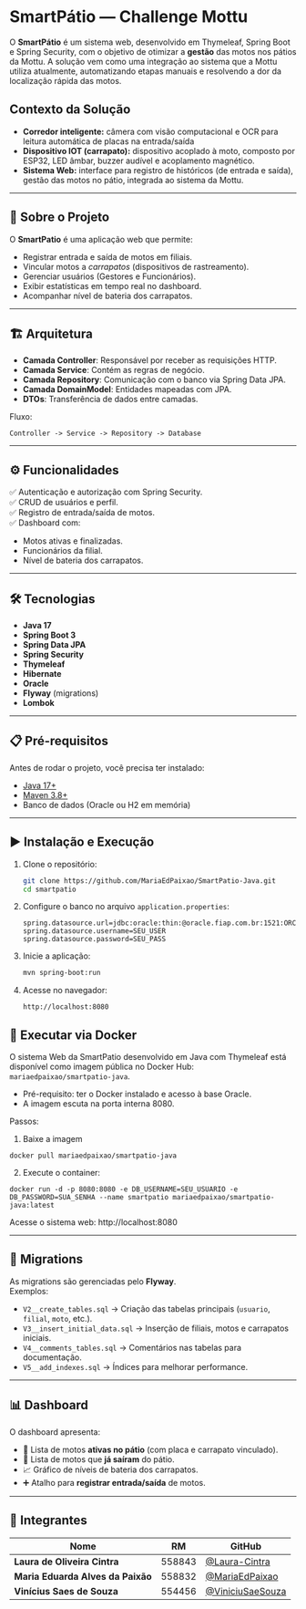 # SmartPátio — Challenge Mottu

O **SmartPátio** é um sistema web, desenvolvido em Thymeleaf, Spring Boot e Spring Security, com o objetivo de otimizar a **gestão** das motos nos pátios da Mottu. A solução vem como uma integração ao sistema que a Mottu utiliza atualmente, automatizando etapas manuais e resolvendo a dor da localização rápida das motos.

## Contexto da Solução

- **Corredor inteligente:** câmera com visão computacional e OCR para leitura automática de placas na entrada/saída
- **Dispositivo IOT (carrapato):** dispositivo acoplado à moto, composto por ESP32, LED âmbar, buzzer audível e acoplamento magnético.
- **Sistema Web:** interface para registro de históricos (de entrada e saída), gestão das motos no pátio, integrada ao sistema da Mottu.


---

## 📖 Sobre o Projeto
O **SmartPatio** é uma aplicação web que permite:
- Registrar entrada e saída de motos em filiais.
- Vincular motos a *carrapatos* (dispositivos de rastreamento).
- Gerenciar usuários (Gestores e Funcionários).
- Exibir estatísticas em tempo real no dashboard.
- Acompanhar nível de bateria dos carrapatos.

---

## 🏗 Arquitetura
- **Camada Controller**: Responsável por receber as requisições HTTP.
- **Camada Service**: Contém as regras de negócio.
- **Camada Repository**: Comunicação com o banco via Spring Data JPA.
- **Camada DomainModel**: Entidades mapeadas com JPA.
- **DTOs**: Transferência de dados entre camadas.

Fluxo:
```
Controller -> Service -> Repository -> Database
```

---

## ⚙️ Funcionalidades
✅ Autenticação e autorização com Spring Security.  
✅ CRUD de usuários e perfil.  
✅ Registro de entrada/saída de motos.  
✅ Dashboard com:
   - Motos ativas e finalizadas.
   - Funcionários da filial.
   - Nível de bateria dos carrapatos.  

---

## 🛠 Tecnologias
- **Java 17**
- **Spring Boot 3**
- **Spring Data JPA**
- **Spring Security**
- **Thymeleaf**
- **Hibernate**
- **Oracle**
- **Flyway** (migrations)
- **Lombok**

---

## 📋 Pré-requisitos
Antes de rodar o projeto, você precisa ter instalado:
- [Java 17+](https://www.oracle.com/java/technologies/javase/jdk17-archive-downloads.html)
- [Maven 3.8+](https://maven.apache.org/)
- Banco de dados (Oracle ou H2 em memória)

---

## ▶️ Instalação e Execução
1. Clone o repositório:
   ```bash
   git clone https://github.com/MariaEdPaixao/SmartPatio-Java.git
   cd smartpatio
   ```

2. Configure o banco no arquivo `application.properties`:
   ```properties
   spring.datasource.url=jdbc:oracle:thin:@oracle.fiap.com.br:1521:ORCL
   spring.datasource.username=SEU_USER
   spring.datasource.password=SEU_PASS
   ```

3. Inicie a aplicação:
   ```bash
   mvn spring-boot:run
   ```

5. Acesse no navegador:
   ```
   http://localhost:8080
   ```
## 🐳 Executar via Docker

O sistema Web da SmartPatio desenvolvido em Java com Thymeleaf está disponível como imagem pública no Docker Hub: `mariaedpaixao/smartpatio-java`.

- Pré-requisito: ter o Docker instalado e acesso à base Oracle.
- A imagem escuta na porta interna 8080.

Passos:
1) Baixe a imagem
```
docker pull mariaedpaixao/smartpatio-java
```
2) Execute o container:
```
docker run -d -p 8080:8080 -e DB_USERNAME=SEU_USUARIO -e DB_PASSWORD=SUA_SENHA --name smartpatio mariaedpaixao/smartpatio-java:latest
```

Acesse o sistema web: http://localhost:8080

---

## 📂 Migrations
As migrations são gerenciadas pelo **Flyway**.  
Exemplos:
- `V2__create_tables.sql` → Criação das tabelas principais (`usuario`, `filial`, `moto`, etc.).
- `V3__insert_initial_data.sql` → Inserção de filiais, motos e carrapatos iniciais.
- `V4__comments_tables.sql` → Comentários nas tabelas para documentação.
- `V5__add_indexes.sql` → Índices para melhorar performance.

---

## 📊 Dashboard
O dashboard apresenta:
- 📌 Lista de motos **ativas no pátio** (com placa e carrapato vinculado).  
- 📌 Lista de motos que **já saíram** do pátio.  
- 📈 Gráfico de níveis de bateria dos carrapatos.  
- ➕ Atalho para **registrar entrada/saída** de motos.

---

## 🤝 Integrantes

| Nome                              | RM     | GitHub                                             |
| --------------------------------- | ------ | -------------------------------------------------- |
| **Laura de Oliveira Cintra**      | 558843 | [@Laura-Cintra](https://github.com/Laura-Cintra)   |
| **Maria Eduarda Alves da Paixão** | 558832 | [@MariaEdPaixao](https://github.com/MariaEdPaixao) |
| **Vinícius Saes de Souza**        | 554456 | [@ViniciuSaeSouza](https://github.com/ViniciuSaeSouza) |
